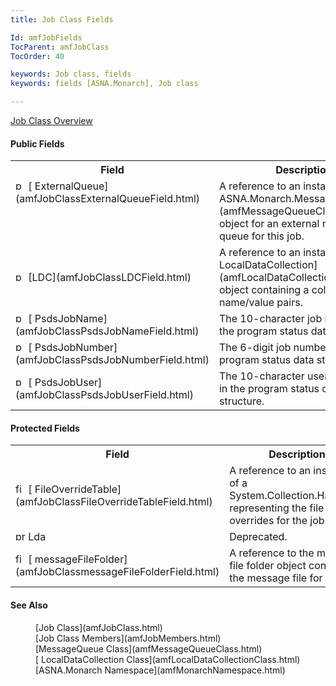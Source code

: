 ```yaml
---
title: Job Class Fields

Id: amfJobFields
TocParent: amfJobClass
TocOrder: 40

keywords: Job class, fields
keywords: fields [ASNA.Monarch], Job class

---
```


[Job Class Overview](amfJobClass.html) 
<!-- start public properties table -->	

#### Public Fields
<table class="mytable" cellspacing="0" cellpadding="4" width="90%">
          <colgroup>
            <col width="30%" />
            <col width="70%" />
          </colgroup>
          <tr>
            <th>Field</th>
            <th>Description</th>
          </tr>
<!-- end copy BUT put in extra div and end of table -->
          <tr valign="top">
            <td><img id="Img8" style="WIDTH: 16px; HEIGHT: 16px" alt="public fields" src="../images/Field.bmp" border="0" x-maintain-ratio="TRUE" />
              [
            ExternalQueue](amfJobClassExternalQueueField.html)
            </td>
            <td>A reference to an instance of
          an 
          [
          ASNA.Monarch.MessageQueue](amfMessageQueueClass.html) object for an external
          message queue for this job.</td>
          </tr>
          <tr>
            <td><img id="Img1" style="WIDTH: 16px; HEIGHT: 16px" alt="public fields" src="../Images/Field.bmp" border="0" x-maintain-ratio="TRUE" />
              [LDC](amfJobClassLDCField.html)
            </td>
            <td>A reference to an instance of
          a 
          [
          LocalDataCollection](amfLocalDataCollectionClass.html) object containing a collection of
          name/value pairs.</td>
          </tr>
          <tr>
            <td><img id="Img4" style="WIDTH: 16px; HEIGHT: 16px" alt="public fields" src="../Images/Field.bmp" border="0" x-maintain-ratio="TRUE" />
              [
            PsdsJobName](amfJobClassPsdsJobNameField.html)
            </td>
            <td>The 10-character job name
          field in the program status data structure.</td>
          </tr>
          <tr>
            <td><img id="Img22" style="WIDTH: 16px; HEIGHT: 16px" alt="public fields" src="../Images/Field.bmp" border="0" x-maintain-ratio="TRUE" />
              [
            PsdsJobNumber](amfJobClassPsdsJobNumberField.html)
            </td>
            <td>The 6-digit job number field
          in the program status data structure.</td>
          </tr>
          <tr>
            <td><img id="Img23" style="WIDTH: 16px; HEIGHT: 16px" alt="public fields" src="../Images/Field.bmp" border="0" x-maintain-ratio="TRUE" />
              [
            PsdsJobUser](amfJobClassPsdsJobUserField.html)
            </td>
            <td>The 10-character user name
          field in the program status data structure.</td>
          </tr>
</table>

<!-- start public properties table -->	

#### Protected Fields
<table class="mytable" cellspacing="0" cellpadding="4" width="90%">
          <colgroup>
            <col width="30%" />
            <col width="70%" />
          </colgroup>
          <tr>
            <th>Field</th>
            <th>Description</th>
          </tr>
<!-- end copy BUT put in extra div and end of table -->
          <tr>
            <td><img id="Img2" style="WIDTH: 16px; HEIGHT: 16px" alt="fields" src="../Images/
ProtectedField.bmp" width="15" border="0" x-maintain-ratio="TRUE" />
              [
            FileOverrideTable](amfJobClassFileOverrideTableField.html)
            </td>
            <td>A reference to an
          instance of a System.Collection.Hashtable representing
          the file overrides for the job.</td>
          </tr>
          <tr>
            <td><img style="WIDTH: 16px; HEIGHT: 16px" alt="protected method" src="../Images/
ProtectedField.bmp" width="15" border="0" x-maintain-ratio="TRUE" /> Lda</td>
            <td>Deprecated.</td>
          </tr>
          <tr>
            <td><img id="Img25" style="WIDTH: 16px; HEIGHT: 16px" alt="fields" src="../Images/
ProtectedField.bmp" width="15" border="0" x-maintain-ratio="TRUE" />
              [
            messageFileFolder](amfJobClassmessageFileFolderField.html)
            </td>
            <td>A reference to the message
          file folder object containing the message file for this
          job.</td>
          </tr>
</table>

#### See Also
<dl>
        <dd>[Job Class](amfJobClass.html)
        </dd><dd>
        [Job Class
        Members](amfJobMembers.html)</dd>
       <dd>[MessageQueue
    Class](amfMessageQueueClass.html)</dd>
    <dd>[
    LocalDataCollection Class](amfLocalDataCollectionClass.html)</dd>
        <dd>[ASNA.Monarch
        Namespace](amfMonarchNamespace.html)</dd>
</dl>

